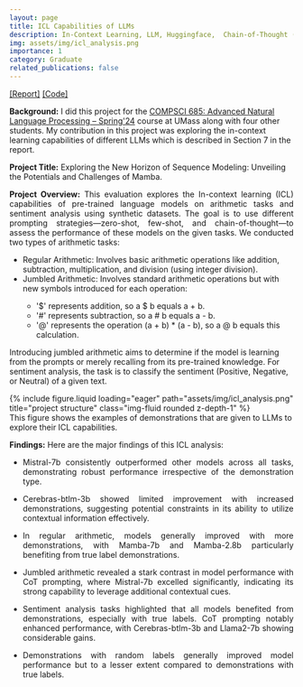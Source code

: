 ```yaml
---
layout: page
title: ICL Capabilities of LLMs
description: In-Context Learning, LLM, Huggingface,  Chain-of-Thought (CoT).
img: assets/img/icl_analysis.png
importance: 1
category: Graduate
related_publications: false
---
```

<a href="https://amit010.github.io/assets/pdf/icl_analysis_report.pdf">[Report]</a> <a href='https://github.com/amit-sarker/ICL-Analysis-NLP-685'>[Code]</a>

<strong>Background:</strong> I did this project for the <a href="https://people.cs.umass.edu/~miyyer/cs685/">COMPSCI 685: Advanced Natural Language Processing – Spring'24</a> course at UMass along with four other students. My contribution in this project was exploring the in-context learning capabilities of different LLMs which is described in Section 7 in the report.

<strong>Project Title:</strong> Exploring the New Horizon of Sequence Modeling: Unveiling the Potentials and Challenges of Mamba.

<p style="text-align:justify">
<strong>Project Overview:</strong> This evaluation explores the In-context learning (ICL) capabilities of pre-trained language models on arithmetic tasks and sentiment analysis using synthetic datasets. The goal is to use different prompting strategies—zero-shot, few-shot, and chain-of-thought—to assess the performance of these models on the given tasks. We conducted two types of arithmetic tasks:

<ul>
    <li>Regular Arithmetic: Involves basic arithmetic operations like addition, subtraction, multiplication, and division (using integer division).</li>
    <li>Jumbled Arithmetic: Involves standard arithmetic operations but with new symbols introduced for each operation:</li>
    <ul>
        <li>'$' represents addition, so a $ b equals a + b.</li>
        <li>'#' represents subtraction, so a # b equals a - b.</li>
        <li>'@' represents the operation (a + b) * (a - b), so a @ b equals this calculation.</li>
    </ul>
</ul>

Introducing jumbled arithmetic aims to determine if the model is learning from the prompts or merely recalling from its pre-trained knowledge.
For sentiment analysis, the task is to classify the sentiment (Positive, Negative, or Neutral) of a given text.

<div class="row">
    <div class="col-sm mt-3 mt-md-0">
        {% include figure.liquid loading="eager" path="assets/img/icl_analysis.png" title="project structure" class="img-fluid rounded z-depth-1" %}
    </div>
</div>
<div class="caption">
    This figure shows the examples of demonstrations that are given to LLMs to explore their ICL capabilities.
</div>

<p style="text-align:justify"><strong>Findings:</strong> Here are the major findings of this ICL analysis:</p>

<ul>
    <li> <p style="text-align:justify"> Mistral-7b consistently outperformed other models across all tasks, demonstrating robust performance irrespective of the demonstration type.</li>
    <li> <p style="text-align:justify"> Cerebras-btlm-3b showed limited improvement with increased demonstrations, suggesting potential constraints in its ability to utilize contextual information effectively.</li>
    <li> <p style="text-align:justify"> In regular arithmetic, models generally improved with more demonstrations, with Mamba-7b and Mamba-2.8b particularly benefiting from true label demonstrations.</li>
    <li> <p style="text-align:justify"> Jumbled arithmetic revealed a stark contrast in model performance with CoT prompting, where Mistral-7b excelled significantly, indicating its strong capability to leverage additional contextual cues.</li>
    <li> <p style="text-align:justify"> Sentiment analysis tasks highlighted that all models benefited from demonstrations, especially with true labels. CoT prompting notably enhanced performance, with Cerebras-btlm-3b and Llama2-7b showing considerable gains.</li>
    <li> <p style="text-align:justify"> Demonstrations with random labels generally improved model performance but to a lesser extent compared to demonstrations with true labels.</li>
</ul>






